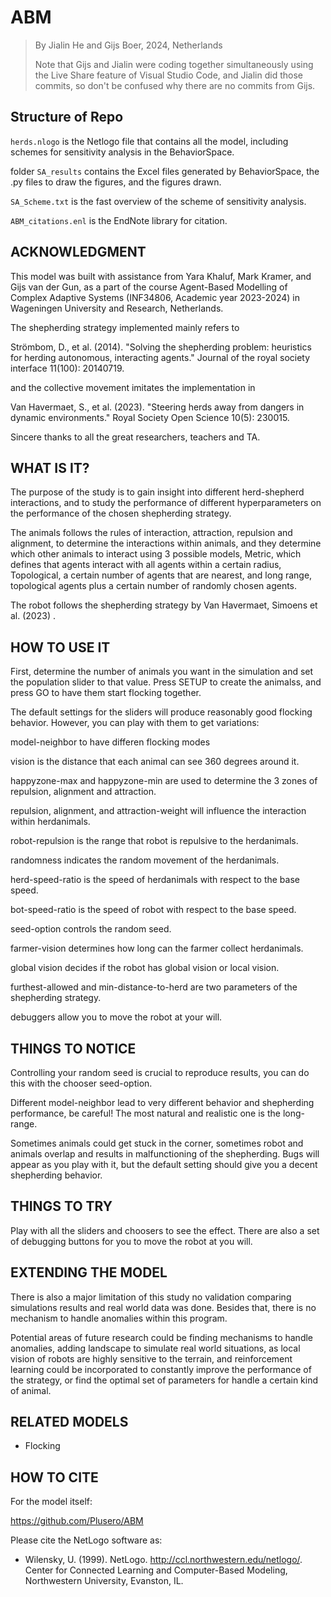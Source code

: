 # ABM

> By Jialin He and Gijs Boer, 2024, Netherlands
>
> Note that Gijs and Jialin were coding together simultaneously using the Live Share feature of Visual Studio Code, and Jialin did those commits, so don't be confused why there are no commits from Gijs.

## Structure of Repo

`herds.nlogo` is the Netlogo file that contains all the model, including schemes for sensitivity analysis in the BehaviorSpace.

folder `SA_results` contains the Excel files generated by BehaviorSpace, the .py files to draw the figures, and the figures drawn.

`SA_Scheme.txt` is the fast overview of the scheme of sensitivity analysis.

`ABM_citations.enl` is the EndNote library for citation.

## ACKNOWLEDGMENT

This model was built with assistance from Yara Khaluf, Mark Kramer, and Gijs van der Gun, as a part of the course Agent-Based Modelling of Complex Adaptive Systems (INF34806, Academic year 2023-2024) in Wageningen University and Research, Netherlands. 

The shepherding strategy implemented mainly refers to 

Strömbom, D., et al. (2014). "Solving the shepherding problem: heuristics for herding autonomous, interacting agents." Journal of the royal society interface 11(100): 20140719.

and the collective movement imitates the implementation in

Van Havermaet, S., et al. (2023). "Steering herds away from dangers in dynamic environments." Royal Society Open Science 10(5): 230015.

Sincere thanks to all the great researchers, teachers and TA.

## WHAT IS IT?


The purpose of the study is to gain insight into different herd-shepherd interactions, and to study the performance of different hyperparameters on the performance of the chosen shepherding strategy.

The animals follows the rules of interaction, attraction, repulsion and alignment, to determine the interactions within animals, and they determine which other animals to interact using 3 possible models, Metric, which defines that agents interact with all agents within a certain radius, Topological, a certain number of agents that are nearest, and long range, topological agents plus a certain number of randomly chosen agents.

The robot follows the shepherding strategy by Van Havermaet, Simoens et al. (2023) .


## HOW TO USE IT

First, determine the number of animals you want in the simulation and set the population slider to that value.  Press SETUP to create the animalss, and press GO to have them start flocking together.

The default settings for the sliders will produce reasonably good flocking behavior.  However, you can play with them to get variations:

model-neighbor to have differen flocking modes

vision is the distance that each animal can see 360 degrees around it.

happyzone-max and happyzone-min are used to determine the 3 zones of repulsion, alignment and attraction.

repulsion, alignment, and attraction-weight will influence the interaction within herdanimals.

robot-repulsion is the range that robot is repulsive to the herdanimals.

randomness indicates the random movement of the herdanimals.

herd-speed-ratio is the speed of herdanimals with respect to the base speed.

bot-speed-ratio is the speed of robot with respect to the base speed.

seed-option controls the random seed.

farmer-vision determines how long can the farmer collect herdanimals.

global vision decides if the robot has global vision or local vision.

furthest-allowed and min-distance-to-herd are two parameters of the shepherding strategy.

debuggers allow you to move the robot at your will.

## THINGS TO NOTICE

Controlling your random seed is crucial to reproduce results, you can do this with the chooser seed-option.

Different model-neighbor lead to very different behavior and shepherding performance, be careful! The most natural and realistic one is the long-range.

Sometimes animals could get stuck in the corner, sometimes robot and animals overlap and results in malfunctioning of the shepherding. Bugs will appear as you play with it, but the default setting should give you a decent shepherding  behavior.

## THINGS TO TRY

Play with all the sliders and choosers to see the effect. There are also a set of debugging buttons for you to move the robot at you will.

## EXTENDING THE MODEL

There is also a major limitation of this study no validation comparing simulations results and  real world data was done. Besides that, there is no mechanism to handle anomalies within this program.

Potential areas of future research could be finding mechanisms to handle anomalies, 
adding landscape to simulate real world situations, as local vision of robots are highly sensitive to the terrain, and reinforcement learning could be incorporated to constantly improve the performance of the strategy, or find the optimal set of parameters for handle a certain kind of animal.


## RELATED MODELS

* Flocking


## HOW TO CITE

For the model itself:

https://github.com/Plusero/ABM

Please cite the NetLogo software as:

* Wilensky, U. (1999). NetLogo. http://ccl.northwestern.edu/netlogo/. Center for Connected Learning and Computer-Based Modeling, Northwestern University, Evanston, IL.

<!-- 2024 -->

